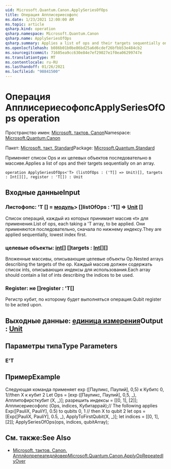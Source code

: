 ```yaml
---
uid: Microsoft.Quantum.Canon.ApplySeriesOfOps
title: Операция Апплисериесофопс
ms.date: 1/23/2021 12:00:00 AM
ms.topic: article
qsharp.kind: operation
qsharp.namespace: Microsoft.Quantum.Canon
qsharp.name: ApplySeriesOfOps
qsharp.summary: Applies a list of ops and their targets sequentially on an array.
ms.openlocfilehash: b086b01b0be86bd25a6d6cdef26bfbb53e484cb2
ms.sourcegitcommit: 71605ea9cc630e84e7ef29027e1f0ea06299747e
ms.translationtype: MT
ms.contentlocale: ru-RU
ms.lasthandoff: 01/26/2021
ms.locfileid: "98841500"
---
```

# <a name="applyseriesofops-operation"></a><span data-ttu-id="c2f3b-102">Операция Апплисериесофопс</span><span class="sxs-lookup"><span data-stu-id="c2f3b-102">ApplySeriesOfOps operation</span></span>

<span data-ttu-id="c2f3b-103">Пространство имен: [Microsoft. тактов. Canon](xref:Microsoft.Quantum.Canon)</span><span class="sxs-lookup"><span data-stu-id="c2f3b-103">Namespace: [Microsoft.Quantum.Canon](xref:Microsoft.Quantum.Canon)</span></span>

<span data-ttu-id="c2f3b-104">Пакет: [Microsoft. такт. Standard](https://nuget.org/packages/Microsoft.Quantum.Standard)</span><span class="sxs-lookup"><span data-stu-id="c2f3b-104">Package: [Microsoft.Quantum.Standard](https://nuget.org/packages/Microsoft.Quantum.Standard)</span></span>


<span data-ttu-id="c2f3b-105">Применяет список Ops и их целевых объектов последовательно в массиве.</span><span class="sxs-lookup"><span data-stu-id="c2f3b-105">Applies a list of ops and their targets sequentially on an array.</span></span>

```qsharp
operation ApplySeriesOfOps<'T> (listOfOps : ('T[] => Unit)[], targets : Int[][], register : 'T[]) : Unit
```


## <a name="input"></a><span data-ttu-id="c2f3b-106">Входные данные</span><span class="sxs-lookup"><span data-stu-id="c2f3b-106">Input</span></span>

### <a name="listofops--t--unit-"></a><span data-ttu-id="c2f3b-107">Листофопс: 'T [] = [модуль](xref:microsoft.quantum.lang-ref.unit)> []</span><span class="sxs-lookup"><span data-stu-id="c2f3b-107">listOfOps : 'T[] => [Unit](xref:microsoft.quantum.lang-ref.unit) []</span></span>

<span data-ttu-id="c2f3b-108">Список операций, каждый из которых принимает массив «t» для применения.</span><span class="sxs-lookup"><span data-stu-id="c2f3b-108">List of ops, each taking a 'T array, to be applied.</span></span> <span data-ttu-id="c2f3b-109">Они применяются последовательно, сначала по нижнему индексу.</span><span class="sxs-lookup"><span data-stu-id="c2f3b-109">They are applied sequentially, lowest index first.</span></span>


### <a name="targets--int"></a><span data-ttu-id="c2f3b-110">целевые объекты: [int](xref:microsoft.quantum.lang-ref.int)[] []</span><span class="sxs-lookup"><span data-stu-id="c2f3b-110">targets : [Int](xref:microsoft.quantum.lang-ref.int)[][]</span></span>

<span data-ttu-id="c2f3b-111">Вложенные массивы, описывающие целевые объекты Op.</span><span class="sxs-lookup"><span data-stu-id="c2f3b-111">Nested arrays describing the targets of the op.</span></span> <span data-ttu-id="c2f3b-112">Каждый массив должен содержать список ints, описывающих индексы для использования.</span><span class="sxs-lookup"><span data-stu-id="c2f3b-112">Each array should contain a list of ints describing the indices to be used.</span></span>


### <a name="register--t"></a><span data-ttu-id="c2f3b-113">Register: не []</span><span class="sxs-lookup"><span data-stu-id="c2f3b-113">register : 'T[]</span></span>

<span data-ttu-id="c2f3b-114">Регистр кубит, по которому будет выполняться операция.</span><span class="sxs-lookup"><span data-stu-id="c2f3b-114">Qubit register to be acted upon.</span></span>



## <a name="output--unit"></a><span data-ttu-id="c2f3b-115">Выходные данные: [единица измерения](xref:microsoft.quantum.lang-ref.unit)</span><span class="sxs-lookup"><span data-stu-id="c2f3b-115">Output : [Unit](xref:microsoft.quantum.lang-ref.unit)</span></span>



## <a name="type-parameters"></a><span data-ttu-id="c2f3b-116">Параметры типа</span><span class="sxs-lookup"><span data-stu-id="c2f3b-116">Type Parameters</span></span>

### <a name="t"></a><span data-ttu-id="c2f3b-117">Е</span><span class="sxs-lookup"><span data-stu-id="c2f3b-117">'T</span></span>



## <a name="example"></a><span data-ttu-id="c2f3b-118">Пример</span><span class="sxs-lookup"><span data-stu-id="c2f3b-118">Example</span></span>

<span data-ttu-id="c2f3b-119">Следующая команда применяет exp ([Пауликс, Паулий], 0,5) к Кубитс 0, 1//then X к кубит 2 Let Ops = [exp ([Пауликс, Паулий], 0,5, _), Апплитофирсткубит (X, _)]; разрешить индексы = [[0, 1], [2]]; Апплисериесофопс (Ops, indices, Кубитаррай);</span><span class="sxs-lookup"><span data-stu-id="c2f3b-119">// The following applies Exp([PauliX, PauliY], 0.5) to qubits 0, 1 // then X to qubit 2 let ops = [Exp([PauliX, PauliY], 0.5, _), ApplyToFirstQubit(X, _)]; let indices = [[0, 1], [2]]; ApplySeriesOfOps(ops, indices, qubitArray);</span></span>

## <a name="see-also"></a><span data-ttu-id="c2f3b-120">См. также:</span><span class="sxs-lookup"><span data-stu-id="c2f3b-120">See Also</span></span>

- [<span data-ttu-id="c2f3b-121">Microsoft. тактов. Canon. Апплйопрепеатедлйовер</span><span class="sxs-lookup"><span data-stu-id="c2f3b-121">Microsoft.Quantum.Canon.ApplyOpRepeatedlyOver</span></span>](xref:Microsoft.Quantum.Canon.ApplyOpRepeatedlyOver)